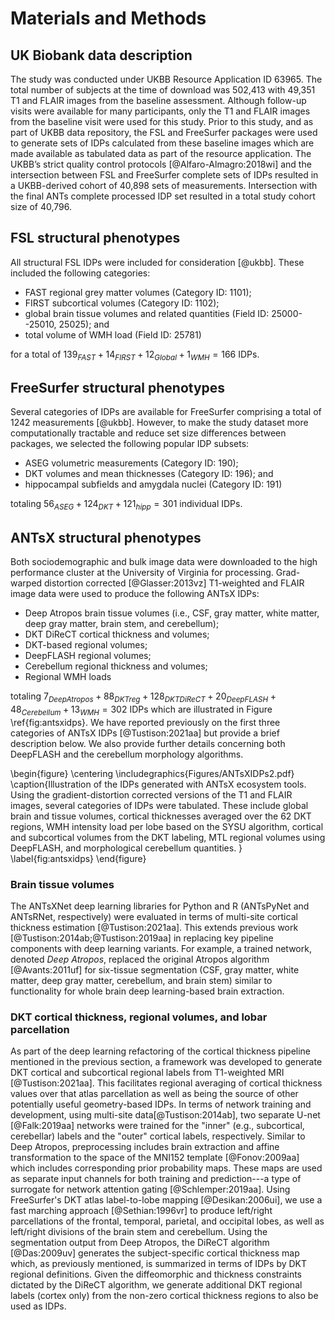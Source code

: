 
# Materials and Methods

## UK Biobank data description

The study was conducted under UKBB Resource Application ID 63965.  The total
number of subjects at the time of download was 502,413 with 49,351 T1 and FLAIR
images from the baseline assessment.  Although follow-up visits were available
for many participants, only the T1 and FLAIR images from the baseline visit were
used for this study.  Prior to this study, and as part of UKBB data repository,
the FSL and FreeSurfer packages were used to generate sets of IDPs calculated
from these baseline images which are made available as tabulated data as part of
the resource application.  The UKBB’s strict quality control protocols
[@Alfaro-Almagro:2018wi] and the intersection between FSL and FreeSurfer
complete sets of IDPs resulted in a UKBB-derived cohort of 40,898 sets of
measurements.   Intersection with the final ANTs complete processed IDP set
resulted in a total study cohort size of 40,796.

## FSL structural phenotypes

All structural FSL IDPs were included for consideration [@ukbb].  These included the
following categories:

* FAST regional grey matter volumes (Category ID:  1101);
* FIRST subcortical volumes (Category ID:  1102);
* global brain tissue volumes and related quantities (Field ID:  25000--25010,
  25025); and
* total volume of WMH load (Field ID: 25781)

for a total of $139_{FAST} + 14_{FIRST} + 12_{Global} + 1_{WMH} = 166$ IDPs.

## FreeSurfer structural phenotypes

Several categories of IDPs are available for FreeSurfer comprising a total of
1242 measurements [@ukbb].  However, to make the study dataset more computationally
tractable and reduce set size differences between packages, we selected the
following popular IDP subsets:

* ASEG volumetric measurements (Category ID: 190);
* DKT volumes and mean thicknesses (Category ID: 196); and
* hippocampal subfields and amygdala nuclei (Category ID:  191)

totaling $56_{ASEG} + 124_{DKT} + 121_{hipp} = 301$ individual IDPs.

## ANTsX structural phenotypes

Both sociodemographic and bulk image data were downloaded to the high
performance cluster at the University of Virginia for processing. Grad-warped
distortion corrected [@Glasser:2013vz] T1-weighted and FLAIR image data were used
to produce the following ANTsX IDPs:

* Deep Atropos brain tissue volumes (i.e., CSF, gray matter, white matter, deep
  gray matter, brain stem, and cerebellum);
* DKT DiReCT cortical thickness and volumes;
* DKT-based regional volumes;
* DeepFLASH regional volumes;
* Cerebellum regional thickness and volumes;
* Regional WMH loads

totaling $7_{Deep Atropos} + 88_{DKT reg} + 128_{DKT DiReCT} + 20_{DeepFLASH} +
48_{Cerebellum} + 13_{WMH} = 302$ IDPs which are illustrated in Figure
\ref{fig:antsxidps}.  We have reported previously on the first three categories
of ANTsX IDPs [@Tustison:2021aa] but provide a brief description below.  We also
provide further details concerning both DeepFLASH and the cerebellum morphology
algorithms.

\begin{figure}
  \centering
    \includegraphics{Figures/ANTsXIDPs2.pdf}
    \caption{Illustration of the IDPs generated with ANTsX ecosystem tools.
    Using the gradient-distortion corrected versions of the T1 and FLAIR images,
    several categories of IDPs were tabulated.  These include global brain and
    tissue volumes, cortical thicknesses averaged over the 62 DKT regions,
    WMH intensity load per lobe based on the SYSU algorithm, cortical and
    subcortical volumes from  the DKT labeling, MTL regional volumes
    using DeepFLASH, and morphological cerebellum quantities.
    }
    \label{fig:antsxidps}
\end{figure}

### Brain tissue volumes

The ANTsXNet deep learning libraries for Python and R (ANTsPyNet and ANTsRNet,
respectively) were evaluated in terms of multi-site cortical thickness
estimation [@Tustison:2021aa].  This extends previous work
[@Tustison:2014ab;@Tustison:2019aa] in replacing key pipeline components with
deep learning variants.  For example, a trained network, denoted _Deep Atropos_,
replaced the original Atropos algorithm [@Avants:2011uf] for six-tissue
segmentation (CSF, gray matter, white matter, deep gray matter, cerebellum, and
brain stem) similar to functionality for whole brain deep learning-based brain
extraction.

<!--
[^3]:  Note that the original diffeomorphic registration-based cortical thickness
algorithm (DiReCT) [@Das:2009uv], i.e. _KellyKapowski_, remains the same as in the
original.
-->

### DKT cortical thickness, regional volumes, and lobar parcellation

As part of the deep learning refactoring of the cortical thickness pipeline
mentioned in the previous section, a framework was developed to generate DKT
cortical and subcortical regional labels from T1-weighted MRI
[@Tustison:2021aa].  This facilitates regional averaging of cortical thickness
values over that atlas parcellation as well as being the source of other
potentially useful geometry-based IDPs.  In terms of network training and
development, using multi-site data[@Tustison:2014ab], two separate U-net
[@Falk:2019aa] networks were trained for the "inner" (e.g., subcortical,
cerebellar) labels and the "outer" cortical labels, respectively. Similar to
Deep Atropos, preprocessing includes brain extraction and affine transformation
to the space of the MNI152 template [@Fonov:2009aa] which includes corresponding
prior probability maps.  These maps are used as separate input channels for both
training and prediction---a type of surrogate for network attention gating
[@Schlemper:2019aa]. Using FreeSurfer's DKT atlas label-to-lobe mapping
[@Desikan:2006ui], we use a fast marching approach [@Sethian:1996vr] to produce
left/right parcellations of the frontal, temporal, parietal, and occipital
lobes, as well as left/right divisions of the brain stem and cerebellum. Using
the segmentation output from Deep Atropos, the DiReCT algorithm [@Das:2009uv]
generates the subject-specific cortical thickness map which, as previously
mentioned, is summarized in terms of IDPs by DKT regional definitions.  Given
the diffeomorphic and thickness constraints dictated by the DiReCT algorithm, we
generate additional DKT regional labels (cortex only) from the non-zero cortical
thickness regions to also be used as IDPs.

